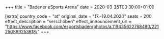 +++
title = "Badener eSports Arena"
date = 2020-03-25T03:30:00+01:00

[extra]
country_code = "at"
original_date = "17.–19.04.2020"
seats = 200
effect_description = "verschoben"
effect_announcement_url = "https://www.facebook.com/esportsbaden/photos/a.119435622768480/221250899253618/"
+++
